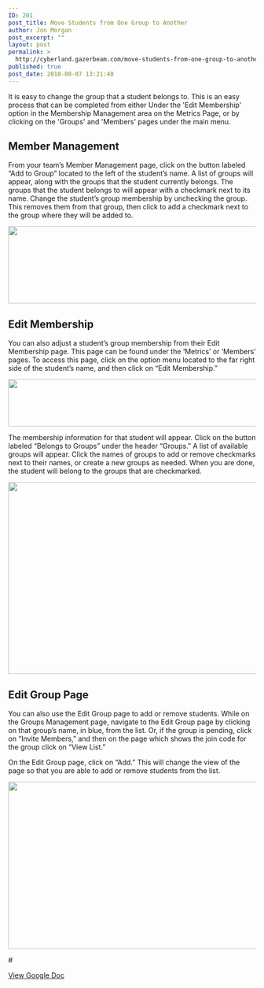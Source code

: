 ```yaml
---
ID: 201
post_title: Move Students from One Group to Another
author: Jon Morgan
post_excerpt: ""
layout: post
permalink: >
  http://cyberland.gazerbeam.com/move-students-from-one-group-to-another
published: true
post_date: 2018-08-07 13:21:40
---
```

<p>It is easy to change the group that a student belongs to. This is an easy process that can be completed from either Under the 'Edit Membership' option in the Membership Management area on the Metrics Page, or by clicking on the 'Groups' and 'Members' pages under the main menu.</p>
<h2>Member Management</h2>
<p>From your team’s Member Management page, click on the button labeled “Add to Group” located to the left of the student’s name. A list of groups will appear, along with the groups that the student currently belongs. The groups that the student belongs to will appear with a checkmark next to its name. Change the student’s group membership by unchecking the group. This  removes them from that group,  then click to add a checkmark next to the group where they  will be added to.</p>
<p></p>
<p><img src="http://cyberland.gazerbeam.com/wp-content/uploads/2018/08/null-36.png" width="624" height="157" alt="" title=""></p>
<h2>Edit Membership</h2>
<p>You can also adjust a student’s group membership from their Edit Membership page. This page can be found under the ‘Metrics’ or ‘Members’ pages. To access this page, click on the option menu located to the far right side of the student’s name, and then click on “Edit Membership.”</p>
<p></p>
<p><img src="http://cyberland.gazerbeam.com/wp-content/uploads/2018/08/null-37.png" width="624" height="96" alt="" title=""></p>
<p></p>
<p>The membership information for that student will appear. Click on the button labeled “Belongs to Groups” under the header “Groups.”  A list of available groups will appear. Click the names of groups to add or remove checkmarks next to their names, or create a new groups as needed. When you are done, the student will belong to the groups that are checkmarked.</p>
<p></p>
<p><img src="http://cyberland.gazerbeam.com/wp-content/uploads/2018/08/null-38.png" width="624" height="390" alt="" title=""></p>
<h2>Edit Group Page</h2>
<p>You can also use the Edit Group page to add or remove students. While on the Groups Management page, navigate to the Edit Group page by clicking on that group’s name, in blue, from the list. Or, if the group is pending, click on “Invite Members,” and then on the page which shows the join code for the group click on “View List.”</p>
<p>On the Edit Group page, click on “Add.” This will change the view of the page so that you are able to add or remove students from the list.</p>
<p><img src="http://cyberland.gazerbeam.com/wp-content/uploads/2018/08/null-39.png" width="624" height="340" alt="" title=""></p>
<p>#</p>
<p><a href="https://docs.google.com/document/d/1goqYik7NSNpFdxlYDEdR8EdEMFnD32R10VYAm4qGMXE/edit?usp=sharing">View Google Doc</a></p>